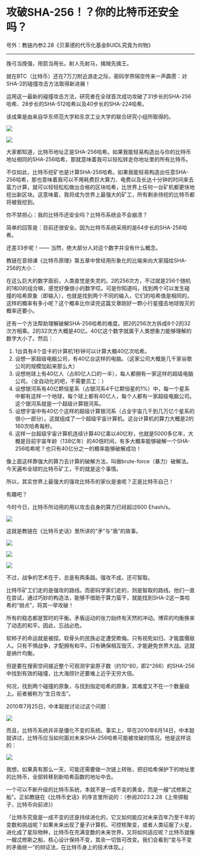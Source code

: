 # 攻破SHA-256！？你的比特币还安全吗？

号外：教链内参2.28《贝莱德的代币化基金BUIDL究竟为何物》

* * *

挽弓当挽强，用箭当用长。射人先射马，擒贼先擒王。

就在BTC（比特币）还在7万刀附近游走之际，密码学界隔空传来一声霹雳：对SHA-2的碰撞攻击方法取得新进展！

运用这一最新的碰撞攻击方法，研究者在全球首次成功攻破了31步长的SHA-256哈希、28步长的SHA-512哈希以及40步长的SHA-224哈希。

该成果是由来自华东师范大学和东京工业大学的联合研究小组所取得的。

![](2024-03-29-A01.jpeg)

![](2024-03-29-A02.png)

大家都知道，比特币地址正是SHA-256哈希。如果我能轻易构造出与你的比特币地址相同的SHA-256哈希，那就意味着我可以轻松转走你地址里的所有比特币。

不仅如此，比特币挖矿也是计算SHA-256哈希。如果我能轻易构造出任意SHA-256哈希，那也意味着我可以不用耗费巨大算力、电费以及长达十分钟的时间来去蛮力计算，就可以轻轻松松做出合格的区块哈希，比世界上任何一台矿机都更快地挖出新区块。这意味着，我将成为世界上最强大的矿工，所有剩余待挖的比特币都将被我挖到。

你不禁担心：我的比特币还安全吗？比特币系统会不会崩溃？

简单的回答是：目前还很安全。因为比特币系统采用的是64步长的SHA-256哈希。

还差33步呢！—— 当然，绝大部分人对这个数字并没有什么概念。

教链在音频课《比特币原理》第五章中曾经用形象化的比喻来向大家描绘SHA-256的大小：

在这么巨大的数字面前，人类直觉是失灵的。2的256次方，不过就是256个随机的1和0的组合嘛，感觉好像很小的数字哎。可是你知道吗，找到两个可以发生碰撞的哈希原象（即输入），也就是找到两个不同的输入，它们的哈希值是相同的，这样的概率有多小呢？这个概率比你读完这篇文章刚好一颗小行星撞击地球毁灭的概率还要小。

还有一个方法帮助理解破解SHA-256哈希的难度。把2的256次方拆成8个2的32次方相乘。2的32次方大概是40亿。40亿这个数字就属于人类想象力能够理解的数字大小了。然后：
1. 1台具有4个显卡的计算机1秒钟可以计算大概40亿次哈希。
2. 设想一家超级电脑公司，有40亿台这样的电脑。（这家公司大概是几千家谷歌公司的规模加起来那么大）
3. 设想地球上有40亿人（占80亿人口的一半），每人都拥有一家这样的超级电脑公司。（全自动化的吧，不需要员工：）
4. 设想银河系有40亿颗恒星系（占银河系4千亿颗恒星的1%）中，每一个星系中都有这样一个地球，每个球上都有40亿人，每个人都有一家超级电脑公司。这个银河系就是一个超级计算银河系。
5. 设想宇宙中有40亿个这样的超级计算银河系（占全宇宙几千到几万亿个星系的很小一部分）。这就组成了一个超级宇宙计算机。这台计算机的算力大概是2的160次哈希每秒。
6. 这样一台超级宇宙计算机连续计算40亿乘以40亿秒，也就是5000多亿年，大概是目前宇宙年龄（138亿年）的40倍时间，有多大概率能够破解一个SHA-256哈希呢？也只有40亿分之一的概率能够破解成功！

像上面这样靠强大的算力去计算的破解方法，叫做brute-force（暴力）破解法。今天遍布全球的比特币矿工，干的就是这个事情。

所以，其实世界上最强大的强攻比特币的家伙是谁呢？正是比特币自己！

有趣吧？

今时今日，比特币所动用的用以攻击自身的算力已经超过600 Ehash/s。

![](2024-03-29-A03.png)

这就是教链在《比特币史话》里所讲的“矛”与“盾”的故事。

![](2024-03-29-A04.png)

![](2024-03-29-A05.png)

![](2024-03-29-A06.png)

不过，战争的艺术在于，总是有两条路。强攻不成，还可智取。

比特币矿工们走的是强攻的路线。而密码学家们走的，则是智取的路线。他们一直在尝试，通过巧妙的构造法，能够不借助于算力蛮干，就能找到SHA-2这一类哈希的“弱点”，将其一举攻破！

所有的稳态都是暂时的平衡。矛盾运动的张力始终有天然的冲动。博弈的均衡换来了动态的和平。因此，忘战必危。

软柿子的命运就是被捏。软骨头的民族必定遭受欺侮。只有视死如归，才能震慑敌人。只有不惧战争，才配拥有和平。只有确保相互毁灭，才能避免世界大战。这就是纳什均衡。

但是要在搜索空间接近整个可观测宇宙原子数（约10^80，即2^266）的SHA-256中找到有效的碰撞，比大海捞针还要难上近乎无穷大倍。

何况，找到两个碰撞的原象，与找到指定哈希的原象，其难度又不在一个数量级上。前者被称为“生日攻击”。

2010年7月25日，中本聪就讨论过这个问题：

![](2024-03-29-A07.png)

而且，比特币系统并非是僵化不变的系统。事实上，早在2010年6月14日，中本聪就讲过，比特币应当如何面对未来SHA-256哈希可能被攻破的情况。他是这样说的：

![](2024-03-29-A08.png)

我想，如果真有那么一天，可能还需要做一次链上转账，把旧哈希保护下的地址里的比特币，全部转移到新哈希函数的地址中去。

一个可以不断升级的比特币系统，本就不是一成不变的黄金，而是一艘“忒修斯之船”。正如教链在《比特币史话》的序言里所说的：（参阅2023.2.28《上帝掷骰子，比特币向前进》）

「比特币究竟是一成不变的还是持续进化的，它又如何能应对未来百年乃至千年的变数和挑战呢？如果未来出现了量子计算机、可控核聚变，或者人类征服了火星，进化成了星际物种，比特币在充满变数的未来世界，又将如何适应呢？比特币就像一艘忒修斯之船，核心设计保持不变，其余一切皆可改变。我们会看到“变与不变的矛盾统一”的辩证法，在比特币身上的技术体现。」

